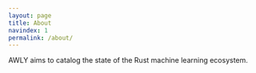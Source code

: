 ```yaml
---
layout: page
title: About
navindex: 1
permalink: /about/
---
```


AWLY aims to catalog the state of the Rust machine learning ecosystem.
